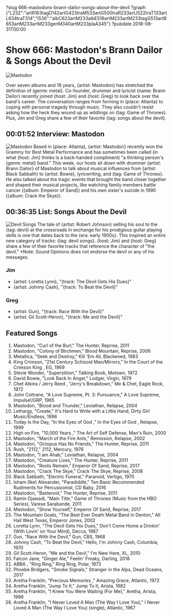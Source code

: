 ?slug 666-mastodons-brann-dailor-songs-about-the-devil
?graph {"L232":"artR163tagD142artG423traM533artG500traR233artJ522traT133artL634traT314","I536":"albC623artM233albE516artM233artM233tagG513artB653artM233artM233genM340artM233plaA345"}
?pubdate 2018-08-31T00:00

# Show 666: Mastodon's Brann Dailor & Songs About the Devil

![Mastodon](//static.soundopinions.org/images/2018/mastodon_1.jpg)

Over seven albums and 18 years, {artist: Mastodon} has stretched the definition of {genre: metal}. Co-founder, drummer and lyricist {name: Brann Dailor} recently joined {host: Jim} and {host: Greg} to look back over the band's career. The conversation ranges from forming in {place: Atlanta} to coping with personal tragedy through music. They also couldn't resist asking how the heck they wound up as wildlings on {tag: Game of Thrones}. Plus, Jim and Greg share a few of their favorite {tag: songs about the devil}.


## 00:01:52 Interview: Mastodon

![Mastodon](//static.soundopinions.org/images/2018/BrannDailor.jpg)
Based in {place: Atlanta}, {artist: Mastodon} recently won the Grammy for Best Metal Performance and has sometimes been called (in what {host: Jim} thinks is a back-handed compliment) "a thinking person's {genre: metal} band." This week, our hosts sit down with drummer {artist: Brann Dailor} of Mastodon to talk about musical influences from {artist: Black Sabbath} to {artist: Bowie}, lyricwriting, and {tag: Game of Thrones}. He also talked about the tragic events that brought the band closer together and shaped their musical projects, like watching family members battle cancer ({album: Emperor of Sand}) and his own sister's suicide in 1990 ({album: Crack the Skye}).

## 00:36:35 List: Songs About the Devil
![Devil Songs](//static.soundopinions.org/images/2018/crossroads1.jpg)
The tale of {artist: Robert Johnson} selling his soul to the {tag: devil} at the crossroads  in exchange for his prodigious guitar playing skills is one that dates back to the {era: early 1900s}. This inspired an entire new category of tracks: {tag: devil songs}. {host: Jim} and {host: Greg} share a few of their favorite tracks that reference the character of "the devil."
*Note: Sound Opinions does not endorse the devil or any of his messages.

### Jim
- {artist: Loretta Lynn}, "{track: The Devil Gets His Dues}"
- {artist: Johnny Cash}, "{track: To Beat the Devil}"

### Greg
- {artist: Gun}, "{track: Race With the Devil}"
- {artist: Gil Scott-Heron}, "{track: Me and the Devil}"


## Featured Songs
1. Mastodon, "Curl of the Burl," The Hunter, Reprise, 2011
1. Mastodon, "Colony of Birchmen," Blood Mountain, Reprise, 2006
1. Metallica, "Seek and Destroy," Kill 'Em All, Blackened, 1983
1. King Crimson, "21st Century Schizoid Man/Mirrors," In the Court of the Crimson King , EG, 1969
1. Stevie Wonder, "Superstition," Talking Book, Motown, 1972
1. David Bowie, "Look Back In Anger," Lodger, Virgin, 1979
1. Chet Atkins / Jerry Reed , "Jerry's Breakdown," Me & Chet, Eagle Rock, 1972
1. John Coltrane, "A Love Supreme, Pt. 3: Pursuance," A Love Supreme, Impulse!/GRP, 1965
1. Mastodon, "Blood and Thunder," Leviathan, Relapse, 2004
1. Lethargy, "Create," It's Hard to Write with a Little Hand, Dirty Girl Music/Endless, 1996
1. Today Is the Day, "In the Eyes of God ," In the Eyes of God , Relapse, 1999
1. High on Fire, "10,000 Years ," The Art of Self Defense, Man's Ruin, 2000
1. Mastodon, "March of the Fire Ants," Remission, Relapse, 2002
1. Mastodon, "Octopus Has No Friends," The Hunter, Reprise, 2011
1. Rush, "2112," 2112, Mercury, 1976
1. Mastodon, "I am Ahab," Leviathan, Relapse, 2004
1. Mastodon, "Creature Lives," The Hunter, Reprise, 2011
1. Mastodon, "Roots Remain," Emperor Of Sand, Reprise, 2017
1. Mastodon, "Crack The Skye," Crack The Skye, Reprise, 2008
1. Black Sabbath, "Electric Funeral," Paranoid, Vertigo, 1970
1. Isham (Ike) Alexander, "Paradiddle," Ten Basic Recommended Rudiments for Percussionist, CD Baby, 2016
1. Mastodon, "Basteroid," The Hunter, Reprise, 2011
1. Ramin Djawadi, "Main Title," Game of Thrones (Music from the HBO Series), Varese Sarabande, 2011
1. Mastodon, "Show Yourself," Emperor Of Sand, Reprise, 2017
1. The Mountain Goats, "The Best Ever Death Metal Band in Denton," All Hail West Texas, Emperor Jones, 2002
1. Loretta Lynn, "The Devil Gets His Dues," Don't Come Home a Drinkin' (With Lovin' on Your Mind), Decca, 1967
1. Gun, "Race With the Devil," Gun, CBS, 1968
1. Johnny Cash, "To Beat the Devil," Hello, I'm Johnny Cash, Columbia, 1970
1. Gil Scott-Heron, "Me and the Devil," I'm New Here, XL, 2010
1. Falcon Jane, "Ginger Ale," Feelin' Freaky, Darling, 2018
1. ABBA , "Ring Ring," Ring Ring, Polar, 1973
1. Phoebe Bridgers, "Smoke Signals," Stranger in the Alps, Dead Oceans, 2017
1. Aretha Franklin, "Precious Memories ," Amazing Grace, Atlantic, 1972
1. Aretha Franklin, "Jump To It," Jump To It, Arista, 1982
1. Aretha Franklin, "I Knew You Were Waiting (For Me)," Aretha, Arista, 1986
1. Aretha Franklin, "I Never Loved A Man (The Way I Love You)," I Never Loved A Man (The Way I Love You) (single), Atlantic, 1967
